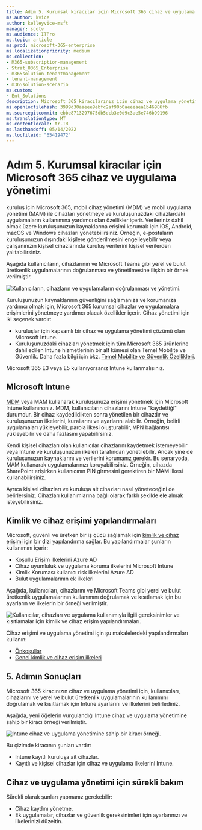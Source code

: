 ```yaml
---
title: Adım 5. Kurumsal kiracılar için Microsoft 365 cihaz ve uygulama yönetimi
ms.author: kvice
author: kelleyvice-msft
manager: scotv
ms.audience: ITPro
ms.topic: article
ms.prod: microsoft-365-enterprise
ms.localizationpriority: medium
ms.collection:
- M365-subscription-management
- Strat_O365_Enterprise
- m365solution-tenantmanagement
- tenant-management
- m365solution-scenario
ms.custom:
- Ent_Solutions
description: Microsoft 365 kiracılarınız için cihaz ve uygulama yönetimi için doğru seçeneği dağıtın.
ms.openlocfilehash: 3999d30aaeee9ebfc2af90b0aeeeaea1b46986fb
ms.sourcegitcommit: ebbe8713297675db5dcb3e0d9c3ae5e746b99196
ms.translationtype: MT
ms.contentlocale: tr-TR
ms.lasthandoff: 05/14/2022
ms.locfileid: "65419472"
---
```

# <a name="step-5-device-and-app-management-for-your-microsoft-365-for-enterprise-tenants"></a>Adım 5. Kurumsal kiracılar için Microsoft 365 cihaz ve uygulama yönetimi

kuruluş için Microsoft 365, mobil cihaz yönetimi (MDM) ve mobil uygulama yönetimi (MAM) ile cihazları yönetmeye ve kuruluşunuzdaki cihazlardaki uygulamaların kullanımına yardımcı olan özellikler içerir. Verileriniz dahil olmak üzere kuruluşunuzun kaynaklarına erişimi korumak için iOS, Android, macOS ve Windows cihazları yönetebilirsiniz. Örneğin, e-postaların kuruluşunuzun dışındaki kişilere gönderilmesini engelleyebilir veya çalışanınızın kişisel cihazlarında kuruluş verilerini kişisel verilerden yalıtabilirsiniz.

Aşağıda kullanıcıların, cihazlarının ve Microsoft Teams gibi yerel ve bulut üretkenlik uygulamalarının doğrulanması ve yönetilmesine ilişkin bir örnek verilmiştir.

![Kullanıcıların, cihazların ve uygulamaların doğrulanması ve yönetimi.](../media/tenant-management-overview/tenant-management-device-app-mgmt.png)

Kuruluşunuzun kaynaklarının güvenliğini sağlamanıza ve korumanıza yardımcı olmak için, Microsoft 365 kurumsal cihazlar ve uygulamalara erişimlerini yönetmeye yardımcı olacak özellikler içerir. Cihaz yönetimi için iki seçenek vardır:

- kuruluşlar için kapsamlı bir cihaz ve uygulama yönetimi çözümü olan Microsoft Intune.
- Kuruluşunuzdaki cihazları yönetmek için tüm Microsoft 365 ürünlerine dahil edilen Intune hizmetlerinin bir alt kümesi olan Temel Mobilite ve Güvenlik. Daha fazla bilgi için bkz. [Temel Mobilite ve Güvenlik Özellikleri](../admin/basic-mobility-security/capabilities.md).

Microsoft 365 E3 veya E5 kullanıyorsanız Intune kullanmalısınız.

## <a name="microsoft-intune"></a>Microsoft Intune

[MDM](/mem/intune/fundamentals/planning-guide) veya MAM kullanarak kuruluşunuza erişimi yönetmek için Microsoft Intune kullanırsınız. MDM, kullanıcıların cihazlarını Intune "kaydettiği" durumdur. Bir cihaz kaydedildikten sonra yönetilen bir cihazdır ve kuruluşunuzun ilkelerini, kurallarını ve ayarlarını alabilir. Örneğin, belirli uygulamaları yükleyebilir, parola ilkesi oluşturabilir, VPN bağlantısı yükleyebilir ve daha fazlasını yapabilirsiniz.

Kendi kişisel cihazları olan kullanıcılar cihazlarını kaydetmek istemeyebilir veya Intune ve kuruluşunuzun ilkeleri tarafından yönetilebilir. Ancak yine de kuruluşunuzun kaynaklarını ve verilerini korumanız gerekir. Bu senaryoda, MAM kullanarak uygulamalarınızı koruyabilirsiniz. Örneğin, cihazda SharePoint erişirken kullanıcının PIN girmesini gerektiren bir MAM ilkesi kullanabilirsiniz.

Ayrıca kişisel cihazları ve kuruluşa ait cihazları nasıl yöneteceğini de belirlersiniz. Cihazları kullanımlarına bağlı olarak farklı şekilde ele almak isteyebilirsiniz.

## <a name="identity-and-device-access-configurations"></a>Kimlik ve cihaz erişimi yapılandırmaları

Microsoft, güvenli ve üretken bir iş gücü sağlamak için [kimlik ve cihaz erişimi](../security/office-365-security/microsoft-365-policies-configurations.md) için bir dizi yapılandırma sağlar. Bu yapılandırmalar şunların kullanımını içerir:

- Koşullu Erişim ilkelerini Azure AD
- Cihaz uyumluluk ve uygulama koruma ilkelerini Microsoft Intune
- Kimlik Koruması kullanıcı risk ilkelerini Azure AD
- Bulut uygulamalarının ek ilkeleri

Aşağıda, kullanıcıları, cihazlarını ve Microsoft Teams gibi yerel ve bulut üretkenlik uygulamalarının kullanımını doğrulamak ve kısıtlamak için bu ayarların ve ilkelerin bir örneği verilmiştir.

![Kullanıcılar, cihazları ve uygulama kullanımıyla ilgili gereksinimler ve kısıtlamalar için kimlik ve cihaz erişim yapılandırmaları.](../media/tenant-management-overview/tenant-management-device-app-mgmt-golden-config.png)

Cihaz erişimi ve uygulama yönetimi için şu makalelerdeki yapılandırmaları kullanın:

- [Önkoşullar](../security/office-365-security/identity-access-prerequisites.md)
- [Genel kimlik ve cihaz erişim ilkeleri](../security/office-365-security/identity-access-policies.md)

## <a name="results-of-step-5"></a>5. Adımın Sonuçları

Microsoft 365 kiracınızın cihaz ve uygulama yönetimi için, kullanıcıları, cihazlarını ve yerel ve bulut üretkenlik uygulamalarının kullanımını doğrulamak ve kısıtlamak için Intune ayarlarını ve ilkelerini belirlediniz.

Aşağıda, yeni öğelerin vurgulandığı Intune cihaz ve uygulama yönetimine sahip bir kiracı örneği verilmiştir.

![Intune cihaz ve uygulama yönetimine sahip bir kiracı örneği.](../media/tenant-management-overview/tenant-management-tenant-build-step5.png)

Bu çizimde kiracının şunları vardır:

- Intune kayıtlı kuruluşa ait cihazlar.
- Kayıtlı ve kişisel cihazlar için cihaz ve uygulama ilkelerini Intune.

## <a name="ongoing-maintenance-for-device-and-app-management"></a>Cihaz ve uygulama yönetimi için sürekli bakım

Sürekli olarak şunları yapmanız gerekebilir: 

- Cihaz kaydını yönetme.
- Ek uygulamalar, cihazlar ve güvenlik gereksinimleri için ayarlarınızı ve ilkelerinizi düzeltin.
